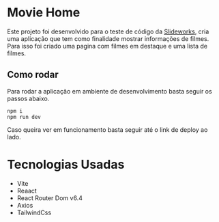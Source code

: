 # Movie Home

Este projeto foi desenvolvido para o teste de código da [Slideworks](https://slideworks.cc/#home), cria uma aplicação que tem como finalidade mostrar informações de filmes. Para isso foi criado uma pagina com filmes em destaque e uma lista de filmes.

## Como rodar

Para rodar a aplicação em ambiente de desenvolvimento basta seguir os passos abaixo.

```scrip
npm i
npm run dev
```

Caso queira ver em funcionamento basta seguir até o link de deploy ao lado.

# Tecnologias Usadas

- Vite
- Reaact
- React Router Dom v6.4
- Axios
- TailwindCss
